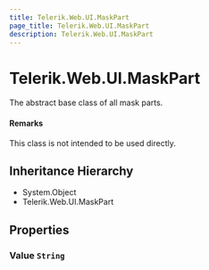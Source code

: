 ```yaml
---
title: Telerik.Web.UI.MaskPart
page_title: Telerik.Web.UI.MaskPart
description: Telerik.Web.UI.MaskPart
---
```


# Telerik.Web.UI.MaskPart

The abstract base class of all mask parts.

#### Remarks
This class is not intended to be used directly.

## Inheritance Hierarchy

* System.Object
* Telerik.Web.UI.MaskPart

## Properties

###  Value `String`

